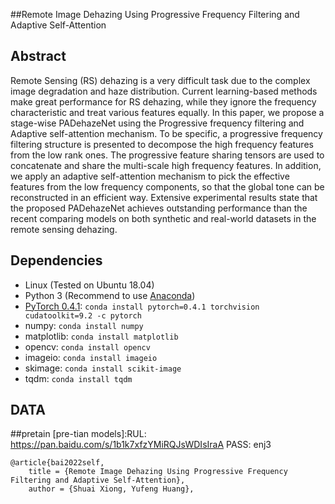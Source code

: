 
##Remote Image Dehazing Using Progressive Frequency Filtering and Adaptive Self-Attention

## Abstract
Remote Sensing (RS) dehazing is a very difficult task due to the complex image degradation and haze distribution. Current learning-based methods make great performance for RS dehazing, while they ignore the frequency characteristic and treat various features equally. In this paper, we propose a stage-wise PADehazeNet using the Progressive frequency filtering and Adaptive self-attention mechanism. To be specific, a progressive frequency filtering structure is presented to decompose the high frequency features from the low rank ones. The progressive feature sharing tensors are used to concatenate and share the multi-scale high frequency features. In addition, we apply an adaptive self-attention mechanism to pick the effective features from the low frequency components, so that the global tone can be reconstructed in an efficient way. Extensive experimental results state that the proposed PADehazeNet achieves outstanding performance than the recent comparing models on both synthetic and real-world datasets in the remote sensing dehazing.


## Dependencies

- Linux (Tested on Ubuntu 18.04)
- Python 3 (Recommend to use [Anaconda](https://www.anaconda.com/download/#linux))
- [PyTorch 0.4.1](https://pytorch.org/): `conda install pytorch=0.4.1 torchvision cudatoolkit=9.2 -c pytorch`
- numpy: `conda install numpy`
- matplotlib: `conda install matplotlib`
- opencv: `conda install opencv`
- imageio: `conda install imageio`
- skimage: `conda install scikit-image`
- tqdm: `conda install tqdm`


##  DATA
[SateHaze1k]:https://aistudio.baidu.com/aistudio/datasetdetail/134292

##pretain
[pre-tian models]:RUL: https://pan.baidu.com/s/1b1k7xfzYMiRQJsWDIsIraA PASS: enj3 
```
@article{bai2022self,
    title = {Remote Image Dehazing Using Progressive Frequency Filtering and Adaptive Self-Attention},
    author = {Shuai Xiong, Yufeng Huang},
   

```
